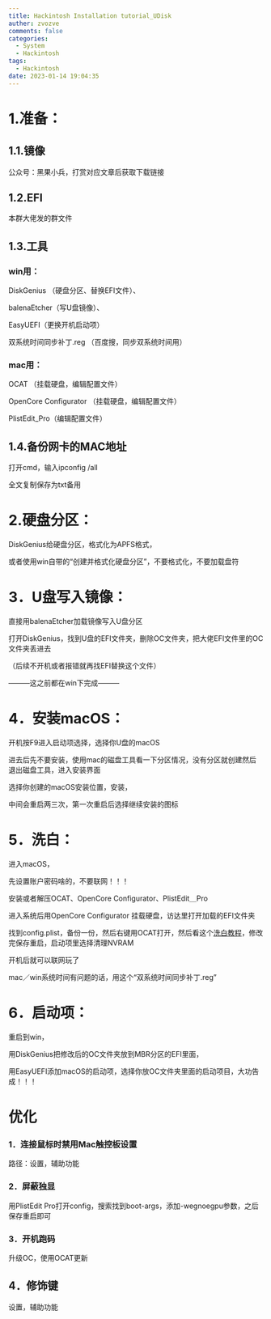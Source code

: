 ```yaml
---
title: Hackintosh Installation tutorial_UDisk
auther: zvozve
comments: false
categories:
  - System
  - Hackintosh
tags:
  - Hackintosh
date: 2023-01-14 19:04:35
---
```

# 1.准备：

## 1.1.镜像

公众号：黑果小兵，打赏对应文章后获取下载链接

## 1.2.EFI

本群大佬发的群文件

## 1.3.工具

### win用：

DiskGenius （硬盘分区、替换EFI文件）、

balenaEtcher（写U盘镜像）、

EasyUEFI（更换开机启动项）

双系统时间同步补丁.reg （百度搜，同步双系统时间用）

### mac用：

OCAT （挂载硬盘，编辑配置文件）

OpenCore Configurator （挂载硬盘，编辑配置文件）

PlistEdit_Pro（编辑配置文件）

## 1.4.备份网卡的MAC地址

打开cmd，输入ipconfig /all

全文复制保存为txt备用

# 2.硬盘分区：

DiskGenius给硬盘分区，格式化为APFS格式，

或者使用win自带的“创建并格式化硬盘分区”，不要格式化，不要加载盘符

# 3．U盘写入镜像：

直接用balenaEtcher加载镜像写入U盘分区

打开DiskGenius，找到U盘的EFI文件夹，删除OC文件夹，把大佬EFI文件里的OC文件夹丢进去

（后续不开机或者报错就再找EFI替换这个文件）

———这之前都在win下完成———

# 4．安装macOS：

开机按F9进入启动项选择，选择你U盘的macOS

进去后先不要安装，使用mac的磁盘工具看一下分区情况，没有分区就创建然后退出磁盘工具，进入安装界面

选择你创建的macOS安装位置，安装，

中间会重启两三次，第一次重启后选择继续安装的图标

# 5．洗白：

进入macOS，

先设置账户密码啥的，不要联网！！！

安装或者解压OCAT、OpenCore Configurator、PlistEdit＿Pro

进入系统后用OpenCore Configurator 挂载硬盘，访达里打开加载的EFI文件夹

找到config.plist，备份一份，然后右键用OCAT打开，然后看这个[洗白教程](https://blog.csdn.net/KGD_Judy/article/details/118943312)，修改完保存重启，启动项里选择清理NVRAM

开机后就可以联网玩了

mac／win系统时间有问题的话，用这个“双系统时间同步补丁.reg”

# 6．启动项：

重启到win，

用DiskGenius把修改后的OC文件夹放到MBR分区的EFI里面，

用EasyUEFI添加macOS的启动项，选择你放OC文件夹里面的启动项目，大功告成！！！

# 优化

### 1．连接鼠标时禁用Mac触控板设置

路径：设置，辅助功能

### 2．屏蔽独显

用PlistEdit Pro打开config，搜索找到boot-args，添加-wegnoegpu参数，之后保存重启即可

### 3．开机跑码

升级OC，使用OCAT更新

## 4．修饰键

设置，辅助功能